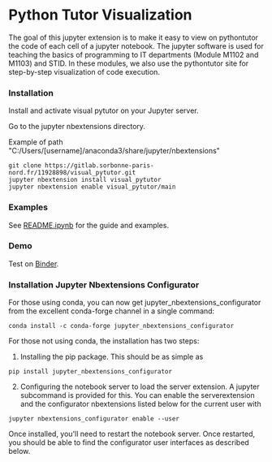 # Python Tutor Visualization
The goal of this jupyter extension is to make it easy to view on pythontutor the code of each cell of a jupyter notebook.
The jupyter software is used for teaching the basics of programming to IT departments (Module M1102 and M1103) and STID. In these modules, we also use the pythontutor site for step-by-step visualization of code execution.

### Installation
Install and activate visual pytutor on your Jupyter server.

Go to the jupyter nbextensions directory.

Example of path "C:/Users/\[username]/anaconda3/share/jupyter/nbextensions"
```
git clone https://gitlab.sorbonne-paris-nord.fr/11928898/visual_pytutor.git
jupyter nbextension install visual_pytutor
jupyter nbextension enable visual_pytutor/main
```

### Examples
See [README.ipynb](README.ipynb) for the guide and examples.

### Demo
Test on [Binder](https://mybinder.org/v2/git/https%3A%2F%2Fgitlab.sorbonne-paris-nord.fr%2F11928898%2Fvisual_pytutor/demo).

### Installation Jupyter Nbextensions Configurator
For those using conda, you can now get jupyter_nbextensions_configurator from the excellent conda-forge channel in a single command:

```
conda install -c conda-forge jupyter_nbextensions_configurator
```

For those not using conda, the installation has two steps:

1. Installing the pip package. This should be as simple as
```
pip install jupyter_nbextensions_configurator
```
2. Configuring the notebook server to load the server extension. A jupyter subcommand is provided for this. You can enable the serverextension and the configurator nbextensions listed below for the current user with
```
jupyter nbextensions_configurator enable --user
```
Once installed, you'll need to restart the notebook server. Once restarted, you should be able to find the configurator user interfaces as described below.